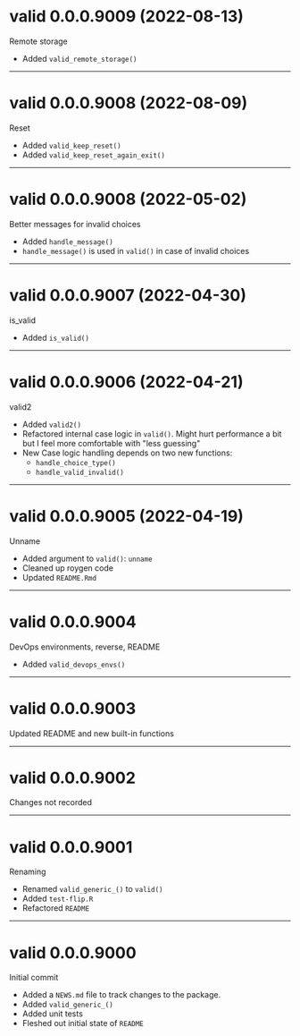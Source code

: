 # valid 0.0.0.9009 (2022-08-13)

Remote storage

- Added `valid_remote_storage()`

----------

# valid 0.0.0.9008 (2022-08-09)

Reset

- Added `valid_keep_reset()`
- Added `valid_keep_reset_again_exit()`

----------
# valid 0.0.0.9008 (2022-05-02)

Better messages for invalid choices

- Added `handle_message()`
- `handle_message()` is used in `valid()` in case of invalid choices

----------

# valid 0.0.0.9007 (2022-04-30)

is_valid

- Added `is_valid()`

----------

# valid 0.0.0.9006 (2022-04-21)

valid2

- Added `valid2()`
- Refactored internal case logic in `valid()`. Might hurt performance a bit but I feel more comfortable with "less guessing"
- New Case logic handling depends on two new functions:
    - `handle_choice_type()`
    - `handle_valid_invalid()`

----------

# valid 0.0.0.9005 (2022-04-19)

Unname

- Added argument to `valid()`: `unname` 
- Cleaned up roygen code
- Updated `README.Rmd`

----------

# valid 0.0.0.9004

DevOps environments, reverse, README

- Added `valid_devops_envs()`

----------

# valid 0.0.0.9003

Updated README and new built-in functions

----------

# valid 0.0.0.9002

Changes not recorded

----------

# valid 0.0.0.9001

Renaming

- Renamed `valid_generic_()` to `valid()`
- Added `test-flip.R`
- Refactored `README`

----------

# valid 0.0.0.9000

Initial commit

- Added a `NEWS.md` file to track changes to the package.
- Added `valid_generic_()`
- Added unit tests
- Fleshed out initial state of `README`
